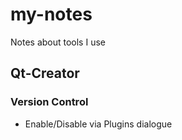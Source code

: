 # my-notes
Notes about tools I use

## Qt-Creator
### Version Control
- Enable/Disable via Plugins dialogue
